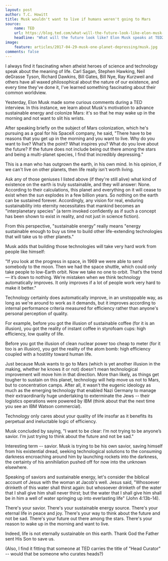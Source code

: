 ```yaml
---
layout: post
author: T.C. Howitt
title: Musk wouldn't want to live if humans weren't going to Mars
source:
    name: TED
    url: https://blog.ted.com/what-will-the-future-look-like-elon-musk-speaks-at-ted2017/
    headline: "What will the future look like? Elon Musk speaks at TED2017"
image:
    feature: articles/2017-04-29-musk-one-planet-depressing/musk.jpg
comments: false
---
```


I always find it fascinating when atheist heroes of science and technology speak about the meaning of life. Carl Sagan, Stephen Hawking, Neil deGrasse Tyson, Richard Dawkins, Bill Gates, Bill Nye, Ray Kurzweil and others have all waxed philosophical about the nature of our existence, and every time they've done it, I've learned something fascinating about their common worldview.

Yesterday, Elon Musk made some curious comments during a TED interview. In this instance, we learn about Musk's motivation to advance sustainable energy and colonize Mars: it's so that he may wake up in the morning and not want to slit his wrists.

After speaking briefly on the subject of Mars colonization, which he's pursuing as a goal for his SpaceX company, he said, "There have to be reasons that you get up in the morning and you want to live. Why do you want to live? What’s the point? What inspires you? What do you love about the future? If the future does not include being out there among the stars and being a multi-planet species, I find that incredibly depressing."

This is a man who has outgrown the earth, in his own mind. In his opinion, if we can't live on other planets, then life really isn't worth living.

Ask any of those geniuses I listed above (if they're still alive) what kind of existence on the earth is truly sustainable, and they will answer: None. According to their calculations, this planet and everything on it will cease to exist when the sun explodes in a few billion years. So nothing on the earth can be sustained forever. Accordingly, any vision for real, enduring sustainability into eternity necessitates that mankind becomes an "interplanetary species" (a term invoked confidently as if such a concept has been shown to exist in reality, and not just in science fiction).

From this perspective, "sustainable energy" really means "energy sustainable enough to buy us time to build other life-extending technologies that will take us to other planets." 

Musk adds that building those technologies will take very hard work from people like himself:

"If you look at the progress in space, in 1969 we were able to send somebody to the moon. Then we had the space shuttle, which could only take people to low-Earth orbit. Now we take no one to orbit. That’s the trend — it’s down to nothing. We’re mistaken when we think technology automatically improves. It only improves if a lot of people work very hard to make it better."

Technology certainly does automatically improve, in an unstoppable way, as long as we're around to work as it demands, but it improves according to internal performance criteria measured for efficiency rather than anyone's personal perception of quality.

For example, before you got the illusion of sustainable coffee (for it is an illusion), you got the reality of instant coffee in styrofoam cups: high efficiency, low quality of life.

Before you got the illusion of clean nuclear power too cheap to meter (for it too is an illusion), you got the reality of the atom bomb: high efficiency coupled with a hostility toward human life.

Just because Musk wants to go to Mars (which is yet another illusion in the making, whether he knows it or not) doesn't mean technological improvement will move him in that direction. More than likely, as things get tougher to sustain on this planet, technology will help move us not to Mars, but to concentration camps. After all, it wasn't the eugenic ideology as much as the emerging technology that enabled Nazi Germany to manage their extraordinarily huge undertaking to exterminate the Jews -- their logistics operations were powered by IBM (think about that the next time you see an IBM Watson commercial).

Technology only cares about your quality of life insofar as it benefits its perpetual and ineluctable logic of efficiency.

Musk concluded by saying, "I want to be clear: I’m not trying to be anyone’s savior. I’m just trying to think about the future and not be sad."

Interesting term -- savior. Musk is trying to be his own savior, saving himself from his existential dread, seeking technological solutions to the consuming darkness encroaching around him by launching rockets into the darkness, the certainty of his annihilation pushed off for now into the unknown elsewhere.

Speaking of saviors and sustainable energy, let's consider the biblical account of Jesus with the woman at Jacob's well. Jesus said, "Whosoever drinketh of this water shall thirst again: but whosoever drinketh of the water that I shall give him shall never thirst; but the water that I shall give him shall be in him a well of water springing up into everlasting life" (John 4:13b-14).

There's your savior. There's your sustainable energy source. There's your eternal life in peace and joy. There's your way to think about the future and not be sad. There's your future out there among the stars. There's your reason to wake up in the morning and want to live.

Indeed, life is not eternally sustainable on this earth. Thank God the Father sent His Son to save us.

(Also, I find it fitting that someone at TED carries the title of "Head Curator" -- would that be someone who curates heads?)
